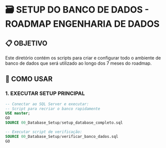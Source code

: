 # 🗃️ SETUP DO BANCO DE DADOS - ROADMAP ENGENHARIA DE DADOS

## 📋 OBJETIVO
Este diretório contém os scripts para criar e configurar todo o ambiente de banco de dados que será utilizado ao longo dos 7 meses do roadmap.

## 🚀 COMO USAR

### 1. EXECUTAR SETUP PRINCIPAL
```sql
-- Conectar ao SQL Server e executar:
-- Script para recriar o banco rapidamente
USE master;
GO
SOURCE 00_Database_Setup/setup_database_completo.sql

-- Executar script de verificação:
SOURCE 00_Database_Setup/verificar_banco_dados.sql
GO